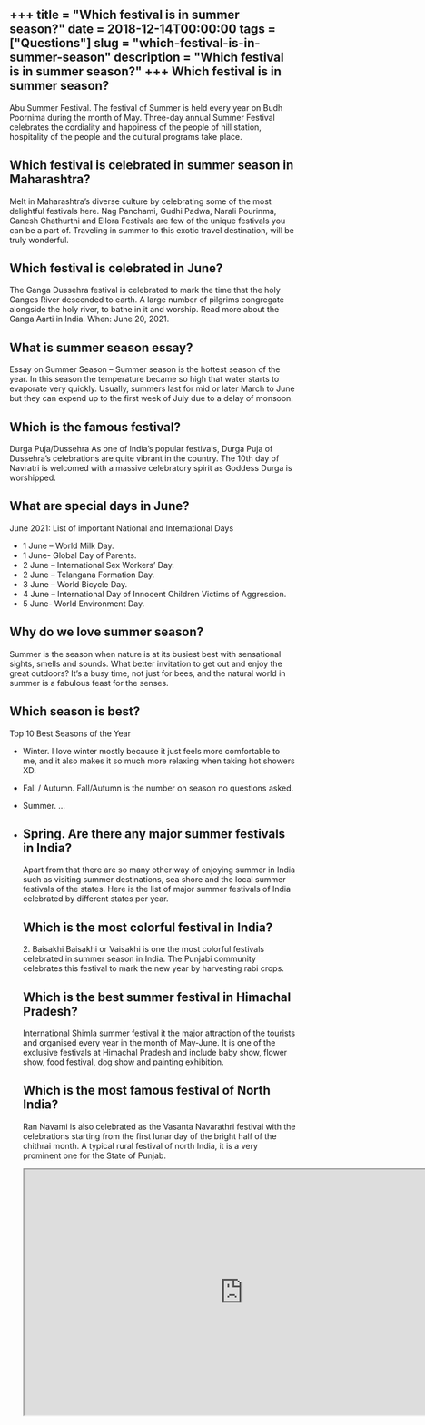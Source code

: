 +++
title = "Which festival is in summer season?"
date = 2018-12-14T00:00:00
tags = ["Questions"]
slug = "which-festival-is-in-summer-season"
description = "Which festival is in summer season?"
+++
Which festival is in summer season?
-----------------------------------

Abu Summer Festival. The festival of Summer is held every year on Budh Poornima during the month of May. Three-day annual Summer Festival celebrates the cordiality and happiness of the people of hill station, hospitality of the people and the cultural programs take place.

Which festival is celebrated in summer season in Maharashtra?
-------------------------------------------------------------

Melt in Maharashtra’s diverse culture by celebrating some of the most delightful festivals here. Nag Panchami, Gudhi Padwa, Narali Pourinma, Ganesh Chathurthi and Ellora Festivals are few of the unique festivals you can be a part of. Traveling in summer to this exotic travel destination, will be truly wonderful.

Which festival is celebrated in June?
-------------------------------------

The Ganga Dussehra festival is celebrated to mark the time that the holy Ganges River descended to earth. A large number of pilgrims congregate alongside the holy river, to bathe in it and worship. Read more about the Ganga Aarti in India. When: June 20, 2021.

What is summer season essay?
----------------------------

Essay on Summer Season – Summer season is the hottest season of the year. In this season the temperature became so high that water starts to evaporate very quickly. Usually, summers last for mid or later March to June but they can expend up to the first week of July due to a delay of monsoon.

Which is the famous festival?
-----------------------------

Durga Puja/Dussehra As one of India’s popular festivals, Durga Puja of Dussehra’s celebrations are quite vibrant in the country. The 10th day of Navratri is welcomed with a massive celebratory spirit as Goddess Durga is worshipped.

What are special days in June?
------------------------------

June 2021: List of important National and International Days

- 1 June – World Milk Day.
- 1 June- Global Day of Parents.
- 2 June – International Sex Workers’ Day.
- 2 June – Telangana Formation Day.
- 3 June – World Bicycle Day.
- 4 June – International Day of Innocent Children Victims of Aggression.
- 5 June- World Environment Day.

Why do we love summer season?
-----------------------------

Summer is the season when nature is at its busiest best with sensational sights, smells and sounds. What better invitation to get out and enjoy the great outdoors? It’s a busy time, not just for bees, and the natural world in summer is a fabulous feast for the senses.

Which season is best?
---------------------

Top 10 Best Seasons of the Year

- Winter. I love winter mostly because it just feels more comfortable to me, and it also makes it so much more relaxing when taking hot showers XD.
- Fall / Autumn. Fall/Autumn is the number on season no questions asked.
- Summer. …
- Spring. Are there any major summer festivals in India?
    ----------------------------------------------
    
    Apart from that there are so many other way of enjoying summer in India such as visiting summer destinations, sea shore and the local summer festivals of the states. Here is the list of major summer festivals of India celebrated by different states per year.
    
    Which is the most colorful festival in India?
    ---------------------------------------------
    
    2\. Baisakhi Baisakhi or Vaisakhi is one the most colorful festivals celebrated in summer season in India. The Punjabi community celebrates this festival to mark the new year by harvesting rabi crops.
    
    Which is the best summer festival in Himachal Pradesh?
    ------------------------------------------------------
    
    International Shimla summer festival it the major attraction of the tourists and organised every year in the month of May-June. It is one of the exclusive festivals at Himachal Pradesh and include baby show, flower show, food festival, dog show and painting exhibition.
    
    Which is the most famous festival of North India?
    -------------------------------------------------
    
    Ran Navami is also celebrated as the Vasanta Navarathri festival with the celebrations starting from the first lunar day of the bright half of the chithrai month. A typical rural festival of north India, it is a very prominent one for the State of Punjab.
    
    <iframe allow="accelerometer; autoplay; clipboard-write; encrypted-media; gyroscope; picture-in-picture" allowfullscreen="" class="__youtube_prefs__  epyt-is-override  no-lazyload" data-no-lazy="1" data-origheight="433" data-origwidth="770" data-skipgform_ajax_framebjll="" height="433" id="_ytid_74402" loading="lazy" src="https://www.youtube.com/embed/F0VEwCqEFvI?enablejsapi=1&autoplay=0&cc_load_policy=0&cc_lang_pref=&iv_load_policy=1&loop=0&modestbranding=0&rel=1&fs=1&playsinline=0&autohide=2&theme=dark&color=red&controls=1&" title="YouTube player" width="770"></iframe>